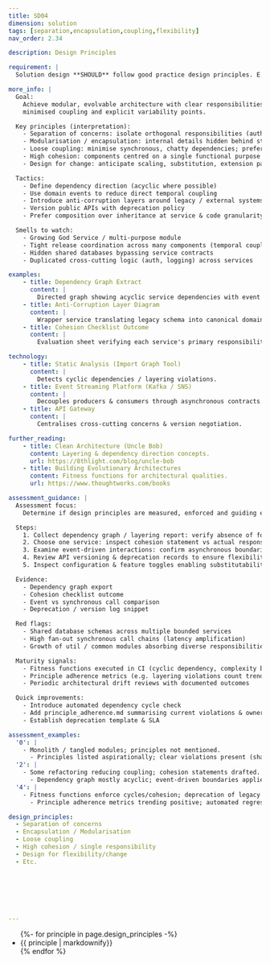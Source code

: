 ```yaml
---
title: SD04
dimension: solution
tags: [separation,encapsulation,coupling,flexibility]
nav_order: 2.34

description: Design Principles

requirement: |
  Solution design **SHOULD** follow good practice design principles. E.g. Separation of concerns Encapsulation / Modularisation Loose coupling High cohesion / single responsibility Design for flexibility/change

more_info: |
  Goal:
    Achieve modular, evolvable architecture with clear responsibilities,
    minimised coupling and explicit variability points.

  Key principles (interpretation):
    - Separation of concerns: isolate orthogonal responsibilities (auth, routing)
    - Modularisation / encapsulation: internal details hidden behind stable APIs
    - Loose coupling: minimise synchronous, chatty dependencies; prefer contracts
    - High cohesion: components centred on a single functional purpose
    - Design for change: anticipate scaling, substitution, extension patterns

  Tactics:
    - Define dependency direction (acyclic where possible)
    - Use domain events to reduce direct temporal coupling
    - Introduce anti-corruption layers around legacy / external systems
    - Version public APIs with deprecation policy
    - Prefer composition over inheritance at service & code granularity

  Smells to watch:
    - Growing God Service / multi-purpose module
    - Tight release coordination across many components (temporal coupling)
    - Hidden shared databases bypassing service contracts
    - Duplicated cross-cutting logic (auth, logging) across services

examples: 
    - title: Dependency Graph Extract
      content: |
        Directed graph showing acyclic service dependencies with event edges.
    - title: Anti-Corruption Layer Diagram
      content: |
        Wrapper service translating legacy schema into canonical domain model.
    - title: Cohesion Checklist Outcome
      content: |
        Evaluation sheet verifying each service's primary responsibility statement.

technology:
    - title: Static Analysis (Import Graph Tool)
      content: |
        Detects cyclic dependencies / layering violations.
    - title: Event Streaming Platform (Kafka / SNS)
      content: |
        Decouples producers & consumers through asynchronous contracts.
    - title: API Gateway
      content: |
        Centralises cross-cutting concerns & version negotiation.

further_reading:
    - title: Clean Architecture (Uncle Bob)
      content: Layering & dependency direction concepts.
      url: https://8thlight.com/blog/uncle-bob
    - title: Building Evolutionary Architectures
      content: Fitness functions for architectural qualities.
      url: https://www.thoughtworks.com/books

assessment_guidance: |
  Assessment focus:
    Determine if design principles are measured, enforced and guiding evolution (not just aspirational list).

  Steps:
    1. Collect dependency graph / layering report: verify absence of forbidden cycles; note any violations & remediation tickets.
    2. Choose one service: inspect cohesion statement vs actual responsibilities (source tree & ADR references) for drift.
    3. Examine event-driven interactions: confirm asynchronous boundaries reduce coupling (no synchronous back-channel leaks).
    4. Review API versioning & deprecation records to ensure flexibility principle is operationalised.
    5. Inspect configuration & feature toggles enabling substitutability or controlled change (e.g., can a data store be swapped?).

  Evidence:
    - Dependency graph export
    - Cohesion checklist outcome
    - Event vs synchronous call comparison
    - Deprecation / version log snippet

  Red flags:
    - Shared database schemas across multiple bounded services
    - High fan-out synchronous call chains (latency amplification)
    - Growth of util / common modules absorbing diverse responsibilities

  Maturity signals:
    - Fitness functions executed in CI (cyclic dependency, complexity budgets)
    - Principle adherence metrics (e.g. layering violations count trend)
    - Periodic architectural drift reviews with documented outcomes

  Quick improvements:
    - Introduce automated dependency cycle check
    - Add principle_adherence.md summarising current violations & owners
    - Establish deprecation template & SLA

assessment_examples:
  '0': |
    - Monolith / tangled modules; principles not mentioned.
      - Principles listed aspirationally; clear violations present (shared DB) untracked.
  '2': |
    - Some refactoring reducing coupling; cohesion statements drafted.
      - Dependency graph mostly acyclic; event-driven boundaries applied in key flows.
  '4': |
    - Fitness functions enforce cycles/cohesion; deprecation of legacy integration patterns underway.
      - Principle adherence metrics trending positive; automated regression detection integrated into CI.

design_principles:
  - Separation of concerns 
  - Encapsulation / Modularisation 
  - Loose coupling 
  - High cohesion / single responsibility 
  - Design for flexibility/change 
  - Etc. 







---
```

<ul>
{%- for principle in page.design_principles  -%}
<li>
{{ principle  | markdownify}}
</li>
{% endfor %}
<ul>
